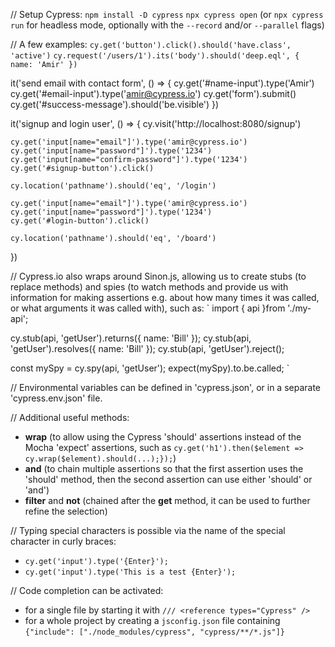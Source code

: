 // Setup Cypress:
`npm install -D cypress`
`npx cypress open` (or `npx cypress run` for headless mode, optionally with the `--record` and/or `--parallel` flags)

// A few examples:
`cy.get('button').click().should('have.class', 'active')`
`cy.request('/users/1').its('body').should('deep.eql', { name: 'Amir' })`

it('send email with contact form', () => {
cy.get('#name-input').type('Amir')
cy.get('#email-input').type('amir@cypress.io')
cy.get('form').submit()
cy.get('#success-message').should('be.visible')
})

it('signup and login user', () => {
cy.visit('http://localhost:8080/signup')

    cy.get('input[name="email"]').type('amir@cypress.io')
    cy.get('input[name="password"]').type('1234')
    cy.get('input[name="confirm-password"]').type('1234')
    cy.get('#signup-button').click()

    cy.location('pathname').should('eq', '/login')

    cy.get('input[name="email"]').type('amir@cypress.io')
    cy.get('input[name="password"]').type('1234')
    cy.get('#login-button').click()

    cy.location('pathname').should('eq', '/board')

})

// Cypress.io also wraps around Sinon.js, allowing us to create stubs (to replace methods) and spies (to watch methods and provide us with information for making assertions e.g. about how many times it was called, or what arguments it was called with), such as:
`
import { api }from './my-api';

cy.stub(api, 'getUser').returns({ name: 'Bill' });
cy.stub(api, 'getUser').resolves({ name: 'Bill' });
cy.stub(api, 'getUser').reject();

const mySpy = cy.spy(api, 'getUser');
expect(mySpy).to.be.called;
`

// Environmental variables can be defined in 'cypress.json', or in a separate 'cypress.env.json' file.

// Additional useful methods:

- **wrap** (to allow using the Cypress 'should' assertions instead of the Mocha 'expect' assertions, such as `cy.get('h1').then($element => cy.wrap($element).should(...);});`)
- **and** (to chain multiple assertions so that the first assertion uses the 'should' method, then the second assertion can use either 'should' or 'and')
- **filter** and **not** (chained after the **get** method, it can be used to further refine the selection)

// Typing special characters is possible via the name of the special character in curly braces:

- `cy.get('input').type('{Enter}');`
- `cy.get('input').type('This is a test {Enter}');`

// Code completion can be activated:

- for a single file by starting it with `/// <reference types="Cypress" />`
- for a whole project by creating a `jsconfig.json` file containing `{"include": ["./node_modules/cypress", "cypress/**/*.js"]}`
